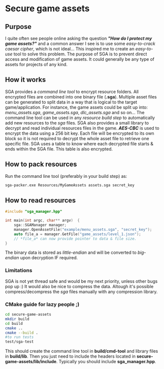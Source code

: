 # Secure game assets

## Purpose
I quite often see people online asking the question ***"How do I protect my game assets?"*** and a common answer I see is to use some *easy-to-crack caesar cipher*, which is not ideal... This inspired me to create an *easy-to-use* tool to solve this problem. The purpose of SGA is to prevent direct access and modification of game assets. It could generally be any type of assets for projects of any kind.

## How it works
SGA provides a *command line tool* to encrypt resource folders. All encrypted files are combined into one binary file (**.sga**). Multiple asset files can be generated to split data in a way that is logical to the target game/application. For instance, the game assets could be split up into: *menu_assets.sga*, *game_assets.sga*, *dlc_assets.sga* and so on... The command line tool can be used in any *resource build step* to automatically add new resources to the *sga* files. SGA also provides a small library to decrypt and read individual resources files in the game.
***AES-CBC*** is used to encrypt the data using a 256 bit key. Each file will be encrypted to its own block so it is not required to decrypt the whole asset file to retrieve one specific file. SGA uses a table to know where each decrypted file starts & ends within the SGA file. This table is also encrypted. 


## How to pack resources
Run the command line tool (preferably in your build step) as:
```sh
sga-packer.exe Resources/MyGameAssets assets.sga secret_key
```


## How to read resources
```cpp
#include "sga_manager.hpp"

int main(int argc, char** argv)  {
	sga::SGAManager manager;
	manager.OpenAssetFile("example/menu_assets.sga", "secret_key");
	auto file_a = manager.GetFile("game_assets/level_1.json");
	// *file_a* can now provide pointer to data & file size.
}
```
The binary data is stored as *little-endian* and will be converted to *big-endian* upon decryption IF required.
### Limitations
SGA is not yet thread safe and would be my next priority, unless other bugs pop up :)  It would also be nice to compress the data. Altough it's possible compress/decompress the *sga* files manually with any compression library.

### CMake guide for lazy people ;)
```sh
cd secure-game-assets
mkdir build
cd build
cmake ..
cmake --build .
#to run tests
test/sga-test
```
This should create the command line tool in **build/cmd-tool** and library files in **build/lib**. Then you just need to include the headers located in **secure-game-assets/lib/include**. Typically you should include **sga_manager.hpp**.